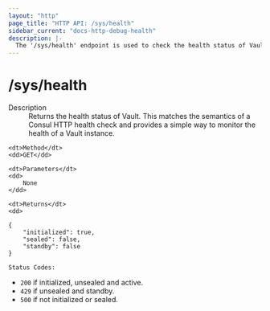 ```yaml
---
layout: "http"
page_title: "HTTP API: /sys/health"
sidebar_current: "docs-http-debug-health"
description: |-
  The '/sys/health' endpoint is used to check the health status of Vault.
---
```


# /sys/health

<dl>
	<dt>Description</dt>
	<dd>
		Returns the health status of Vault. This matches the semantics of a Consul HTTP health
        check and provides a simple way to monitor the health of a Vault instance.
	</dd>

	<dt>Method</dt>
	<dd>GET</dd>

	<dt>Parameters</dt>
	<dd>
		None
	</dd>

	<dt>Returns</dt>
	<dd>

```
{
    "initialized": true,
    "sealed": false,
    "standby": false
}
```

    Status Codes:

 * `200` if initialized, unsealed and active.
 * `429` if unsealed and standby.
 * `500` if not initialized or sealed.
	</dd>
</dl>
